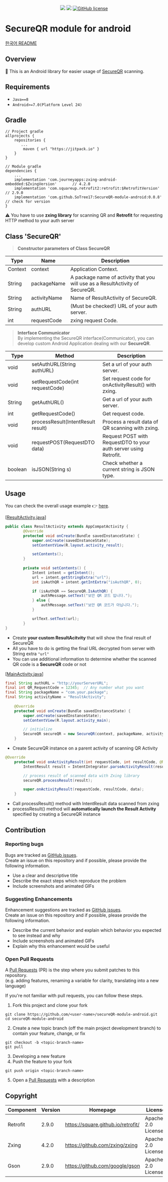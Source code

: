 <div align=center> <a href="https://developer.android.com/"><img src="https://img.shields.io/badge/-Android-3DDC84?style=flat&logo=Android"></a> <a href="https://www.java.com/en/"><img src="https://img.shields.io/badge/-Java-007396?style=flat&logo=Java"></a> <a href="https://github.com/SoTree17/secureQR-module-android/blob/master/LICENSE"><img alt="GitHub license" src="https://img.shields.io/github/license/SoTree17/secureQR-module-android"></a> 
</div>

# SecureQR module for android
[한국어 README](https://github.com/SoTree17/secureQR-module-android/blob/master/README_KR.md)
 
## Overview
:wave: This is an Android library for easier usage of [SecureQR](https://github.com/SoTree17/secureQR-module) scanning.

## Requirements 
- `Java==8`
- `Android>=7.0(Platform Level 24)`

## Gradle
``` 
// Project gradle
allprojects {
    repositories {
       ...
        maven { url "https://jitpack.io" }
    }
}

```
```
// Module gradle
dependencies {
    ...
    implementation 'com.journeyapps:zxing-android-embedded:$ZxingVersion'       // 4.2.0
    implementation 'com.squareup.retrofit2:retrofit:$RetrofitVersion'           // 2.9.0
    implementation 'com.github.SoTree17:SecureQR-module-android:0.0.8'          // check for version 
}
```
:warning: You have to use **zxing library** for scanning QR and **Retrofit** for requesting HTTP method to your auth server

## Class 'SecureQR'
> <b>Constructor parameters of Class SecureQR </b>  

|Type|Name|Description|  
|----|------|-----------|
|Context|context|Application Context.|
|String|packageName|A package name of activity that you will use as a ResultActivity of SecureQR.|
|String|activityName|Name of ResultActivity of SecureQR.|
|String|authURL|(Must be checked!) URL of your auth server.|
|int|requestCode|zxing request Code.|

 > <b>Interface Communicator</b>  
By implementing the SecureQR interface(Communicator), you can develop custom Android Application dealing with our **SecureQR**. 

|Type|Method|Description|  
|----|------|-----------|
|void|setAuthURL(String authURL)|Set a url of your auth server.|
|void|setRequestCode(int requestCode)|Set request code for onActivityResult() with zxing.|
|String|getAuthURL()|Get a url of your auth server.|
|int|getRequestCode()|Get request code.|
|void|processResult(IntentResult result)|Process a result data of QR scanning with zxing.|
|void|requestPOST(RequestDTO data)|Request POST with RequestDTO to your auth server using Retrofit.|
|boolean|isJSON(String s)|Check whether a current string is JSON type.|

## Usage

You can check the overall usage example :point_right: [here](https://github.com/SoTree17/secureQR-android-example/tree/app-with-module).

[[ResultActivity.java](https://github.com/SoTree17/secureQR-android-example/blob/app-with-module/app/src/main/java/com/example/qrscanner/ResultActivity.java#L47)]
``` Java
public class ResultActivity extends AppCompatActivity {
        @Override
        protected void onCreate(Bundle savedInstanceState) {
            super.onCreate(savedInstanceState);
            setContentView(R.layout.activity_result);

            setContents();
        }
        
        private void setContents() {
            Intent intent = getIntent();
            url = intent.getStringExtra("url");
            int isAuthQR = intent.getIntExtra("isAuthQR", 0);

            if (isAuthQR == SecureQR.IsAuthQR) {
                authMessage.setText("보안 QR 코드 입니다."); 
            } else {
                authMessage.setText("보안 QR 코드가 아닙니다.");
            }

            urlText.setText(url);
        }
}
```
* Create **your custom ResultAcitvity** that will show the final result of SecureQR
* All you have to do is getting the final URL decrypted from server with String extra `"url"`
* You can use additional information to determine whether the scanned QR code is a **SecureQR** code or not

[[MainActivity.java](https://github.com/SoTree17/secureQR-android-example/blob/app-with-module/app/src/main/java/com/example/qrscanner/MainActivity.java#L64)]
``` Java
final String authURL = "http://yourServerURL";
final int QR_RequestCode = 12345;  // Any number what you want
final String packageName = "com.your.package";      
final String activityName = "ResultActivity";
    
    @Override
    protected void onCreate(Bundle savedInstanceState) {
        super.onCreate(savedInstanceState);
        setContentView(R.layout.activity_main);

        // initialize
        SecureQR secureQR = new SecureQR(context, packageName, activityName, authURL, QR_RequestCode);     
    }


```
* Create SecureQR instance on a parent activity of scanning QR Activity

``` Java
@Override
    protected void onActivityResult(int requestCode, int resultCode, @Nullable Intent data) {
        IntentResult result = IntentIntegrator.parseActivityResult(resultCode, data);

        // process result of scanned data with Zxing library
        secureQR.processResult(result);

        super.onActivityResult(requestCode, resultCode, data);
    }
```

* Call processResult() method with IntentResult data scanned from zxing
* processResult() method will **automatically launch the Result Activity** specified by creating a SecureQR instance

## Contribution
### Reporting bugs
Bugs are tracked as [GitHub issues](https://github.com/SoTree17/secureQR-module-android/issues).  
Create an issue on this repository and if possible, please provide the following information.  
* Use a clear and descriptive title
* Describe the exact steps which reproduce the problem
* Include screenshots and animated GIFs  
  
### Suggesting Enhancements
Enhancement suggestions are tracked as [GitHub issues](https://github.com/SoTree17/secureQR-module-android/issues).  
Create an issue on this repository and if possible, please provide the following information.  
* Describe the current behavior and explain which behavior you expected to see instead and why
* Include screenshots and animated GIFs
* Explain why this enhancement would be useful  

### Open Pull Requests 
A [Pull Requests](https://github.com/SoTree17/secureQR-module-android/pulls) (PR) is the step where you submit patches to this repository.   
(e.g. adding features, renaming a variable for clarity, translating into a new language)  
  
If you're not familiar with pull requests, you can follow these steps.  
1. Fork this project and clone your fork    
~~~
git clone https://github.com/<user-name>/secureQR-module-android.git
cd secureQR-module-android
~~~
2. Create a new topic branch (off the main project development branch) to contain your feature, change, or fix
~~~
git checkout -b <topic-branch-name>
git pull
~~~
3. Developing a new feature
4. Push the feature to your fork
~~~
git push origin <topic-branch-name>
~~~
5. Open a [Pull Requests](https://github.com/SoTree17/secureQR-module-android/pulls) with a description


## Copyright

|Component|Version|Homepage|License|
|----|------|-----------|------|
|Retrofit|2.9.0|https://square.github.io/retrofit/|Apache-2.0 License|
|Zxing|4.2.0|https://github.com/zxing/zxing|Apache-2.0 License|
|Gson|2.9.0|https://github.com/google/gson|Apache-2.0 License|
